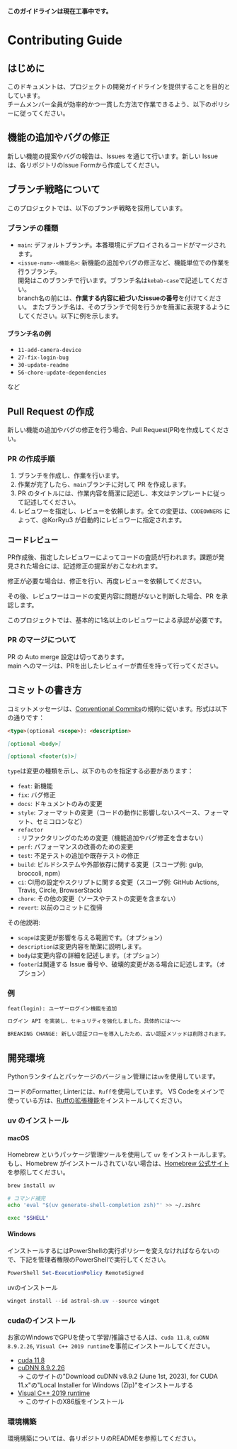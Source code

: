 **このガイドラインは現在工事中です。**

# Contributing Guide

## はじめに

このドキュメントは、プロジェクトの開発ガイドラインを提供することを目的としています。<br>
チームメンバー全員が効率的かつ一貫した方法で作業できるよう、以下のポリシーに従ってください。

## 機能の追加やバグの修正

新しい機能の提案やバグの報告は、Issues を通じて行います。新しい Issue は、各リポジトリのIssue Formから作成してください。

## ブランチ戦略について

このプロジェクトでは、以下のブランチ戦略を採用しています。

### ブランチの種類

- `main`: デフォルトブランチ。本番環境にデプロイされるコードがマージされます。
- `<issue-num>-<機能名>`: 新機能の追加やバグの修正など、機能単位での作業を行うブランチ。<br>
  開発はこのブランチで行います。ブランチ名は`kebab-case`で記述してください。<br>
  branch名の前には、**作業する内容に紐づいたissueの番号**を付けてください。
  またブランチ名は、そのブランチで何を行うかを簡潔に表現するようにしてください。以下に例を示します。

#### ブランチ名の例

- `11-add-camera-device`
- `27-fix-login-bug`
- `30-update-readme`
- `56-chore-update-dependencies`

など

## Pull Request の作成

新しい機能の追加やバグの修正を行う場合、Pull Request(PR)を作成してください。<br>

### PR の作成手順

1. ブランチを作成し、作業を行います。
2. 作業が完了したら、`main`ブランチに対して PR を作成します。
3. PR のタイトルには、作業内容を簡潔に記述し、本文はテンプレートに従って記述してください。
4. レビュワーを指定し、レビューを依頼します。全ての変更は、`CODEOWNERS` によって、@KorRyu3 が自動的にレビュワーに指定されます。

### コードレビュー

PR作成後、指定したレビュワーによってコードの査読が行われます。課題が発見された場合には、記述修正の提案がおこなわれます。

修正が必要な場合は、修正を行い、再度レビューを依頼してください。

その後、レビュワーはコードの変更内容に問題がないと判断した場合、PR を承認します。

このプロジェクトでは、基本的に1名以上のレビュワーによる承認が必要です。

### PR のマージについて

PR の Auto merge 設定は切ってあります。<br>
main へのマージは、PRを出したレビュイーが責任を持って行ってください。

## コミットの書き方

コミットメッセージは、[Conventional Commits](https://www.conventionalcommits.org/ja/v1.0.0/)の規約に従います。形式は以下の通りです：

```md
<type>(optional <scope>): <description>

[optional <body>]

[optional <footer(s)>]
```

`type`は変更の種類を示し、以下のものを指定する必要があります：

- `feat`: 新機能
- `fix`: バグ修正
- `docs`: ドキュメントのみの変更
- `style`: フォーマットの変更（コードの動作に影響しないスペース、フォーマット、セミコロンなど）
- `refactor`: リファクタリングのための変更（機能追加やバグ修正を含まない）
- `perf`: パフォーマンスの改善のための変更
- `test`: 不足テストの追加や既存テストの修正
- `build`: ビルドシステムや外部依存に関する変更（スコープ例: gulp, broccoli, npm）
- `ci`: CI用の設定やスクリプトに関する変更（スコープ例: GitHub Actions, Travis, Circle, BrowserStack)
- `chore`: その他の変更（ソースやテストの変更を含まない）
- `revert`: 以前のコミットに復帰

その他説明:

- `scope`は変更が影響を与える範囲です。（オプション）
- `description`は変更内容を簡潔に説明します。
- `body`は変更内容の詳細を記述します。（オプション）
- `footer`は関連する Issue 番号や、破壊的変更がある場合に記述します。（オプション）

### 例

```md
feat(login): ユーザーログイン機能を追加

ログイン API を実装し、セキュリティを強化しました。具体的には〜〜

BREAKING CHANGE: 新しい認証フローを導入したため、古い認証メソッドは削除されます。
```

<!-- 開発環境について -->

## 開発環境

Pythonランタイムとパッケージのバージョン管理には`uv`を使用しています。

コードのFormatter, Linterには、`Ruff`を使用しています。
VS Codeをメインで使っている方は、[Ruffの拡張機能](https://marketplace.visualstudio.com/items?itemName=charliermarsh.ruff)をインストールしてください。

### uv のインストール

#### macOS

Homebrew というパッケージ管理ツールを使用して `uv` をインストールします。<br>
もし、Homebrew がインストールされていない場合は、[Homebrew 公式サイト](https://brew.sh/ja/)を参照してください。

```bash
brew install uv

# コマンド補完
echo 'eval "$(uv generate-shell-completion zsh)"' >> ~/.zshrc

exec "$SHELL"
```

#### Windows

インストールするにはPowerShellの実行ポリシーを変えなければならないので、下記を管理者権限のPowerShellで実行してください。

```powershell
PowerShell Set-ExecutionPolicy RemoteSigned
```

uvのインストール

```powershell
winget install --id astral-sh.uv --source winget
```

### cudaのインストール

お家のWindowsでGPUを使って学習/推論させる人は、`cuda 11.8`, `cuDNN 8.9.2.26`, `Visual C++ 2019 runtime`を事前にインストールしてください。

- [cuda 11.8](https://developer.nvidia.com/cuda-11-8-0-download-archive?target_os=Windows&target_arch=x86_64&target_version=11&target_type=exe_local)
- [cuDNN 8.9.2.26](https://developer.nvidia.com/rdp/cudnn-archive)<br>
-> このサイトの"Download cuDNN v8.9.2 (June 1st, 2023), for CUDA 11.x"の"Local Installer for Windows (Zip)"をインストールする
- [Visual C++ 2019 runtime](https://learn.microsoft.com/ja-jp/cpp/windows/latest-supported-vc-redist?view=msvc-170#latest-microsoft-visual-c-redistributable-version)<br>
-> このサイトのX86版をインストール

### 環境構築

環境構築については、各リポジトリのREADMEを参照してください。

